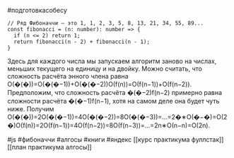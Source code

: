 #подготовкасобесу

```
// Ряд Фибоначчи — это 1, 1, 2, 3, 5, 8, 13, 21, 34, 55, 89...
const fibonacci = (n: number): number => {
  if (n <= 2) return 1;
  return fibonacci(n - 2) + fibonacci(n - 1);
} 
```

Здесь для каждого числа мы запускаем алгоритм заново на числах, меньших текущего на единицу и на двойку. Можно считать, что сложность расчёта энного члена равна О(�(�))=О(�(�−1))+О(�(�−2))О(f(n))=О(f(n−1))+О(f(n−2)). Предположим, что сложность расчёта �(�−2)f(n−2) примерно равна сложности расчёта �(�−1)f(n−1), хотя на самом деле она будет чуть ниже. Получим О(�(�))=2О(�(�−1))=4О(�(�−2))=8О(�(�−3))=...=2�∗О(�−�)=О(2�)О(f(n))=2О(f(n−1))=4О(f(n−2))=8О(f(n−3))=...=2n∗О(n−n)=О(2n).


#js #фибоначчи #алгосы #книги #яндекс 
[[курс практикума фуллстак]]
[[план практикума алгосы]]
